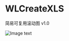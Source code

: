 # WLCreateXLS

简易可复用滚动图 v1.0

![Image text](https://raw.githubusercontent.com/orzzh/WLScrollView/master/WLScrollView.gif)
